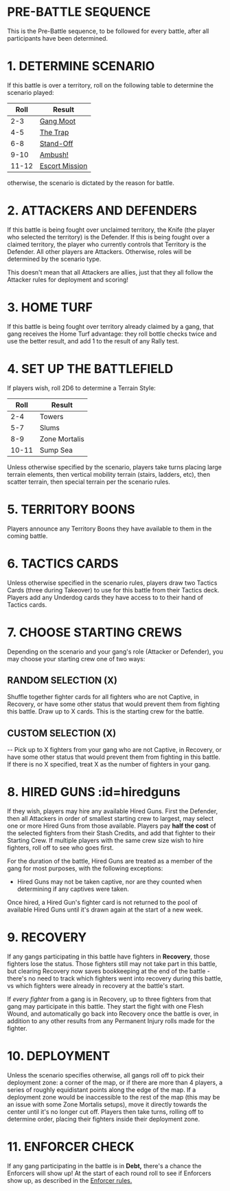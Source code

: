 # PRE-BATTLE SEQUENCE

This is the Pre-Battle sequence, to be followed for every battle, after all participants have been determined.

# 1. DETERMINE SCENARIO

If this battle is over a territory, roll on the following table to determine the scenario played:

| Roll  | Result         |
|-------|----------------|
| 2-3   | [Gang Moot](scenarios.md#scenGangMoot)     |
| 4-5   | [The Trap](scenarios.md#scenTheTrap)   |
| 6-8   | [Stand-Off](scenarios.md#scenStandOff)    |
| 9-10  | [Ambush!](scenarios.md#scenAmbush)      |
| 11-12 | [Escort Mission](scenarios.md#scenEscortMission) |

 otherwise, the scenario is dictated by the reason for battle.
 
# 2. ATTACKERS AND DEFENDERS

If this battle is being fought over unclaimed territory, the Knife (the player who selected the territory) is the Defender. If this is being fought over a claimed territory, the player who currently controls that Territory is the Defender. All other players are Attackers. Otherwise, roles will be determined by the scenario type. 

This doesn't mean that all Attackers are allies, just that they all follow the Attacker rules for deployment and scoring!
 
# 3. HOME TURF

If this battle is being fought over territory already claimed by a gang, that gang receives the Home Turf advantage: they roll bottle checks twice and use the better result, and add 1 to the result of any Rally test.
 
# 4. SET UP THE BATTLEFIELD

If players wish, roll 2D6 to determine a Terrain Style: 

| Roll  | Result        |
|-------|---------------|
| 2-4   | Towers        |
| 5-7   | Slums         |
| 8-9   | Zone Mortalis |
| 10-11 | Sump Sea      |

Unless otherwise specified by the scenario, players take turns placing large terrain elements, then vertical mobility terrain (stairs, ladders, etc), then scatter terrain, then special terrain per the scenario rules.

# 5. TERRITORY BOONS

Players announce any Territory Boons they have available to them in the coming battle.
 
# 6. TACTICS CARDS

Unless otherwise specified in the scenario rules, players draw two Tactics Cards (three during Takeover) to use for this battle from their Tactics deck. Players add any Underdog cards they have access to to their hand of Tactics cards.

# 7. CHOOSE STARTING CREWS

Depending on the scenario and your gang's role (Attacker or Defender), you may choose your starting crew one of two ways: 

## RANDOM SELECTION (X)

Shuffle together fighter cards for all fighters who are not Captive, in Recovery, or have some other status that would prevent them from fighting this battle. Draw up to X cards. This is the starting crew for the battle. 

## CUSTOM SELECTION (X)
-- Pick up to X fighters from your gang who are not Captive, in Recovery, or have some other status that would prevent them from fighting in this battle. If there is no X specified, treat X as the number of fighters in your gang.

# 8. HIRED GUNS :id=hiredguns

If they wish, players may hire any available Hired Guns. First the Defender, then all Attackers in order of smallest starting crew to largest, may select one or more Hired Guns from those available. Players pay **half the cost** of the selected fighters from their Stash Credits, and add that fighter to their Starting Crew. If multiple players with the same crew size wish to hire fighters, roll off to see who goes first.

For the duration of the battle, Hired Guns are treated as a member of the gang for most purposes, with the following exceptions:

- Hired Guns may not be taken captive, nor are they counted when determining if any captives were taken.

Once hired, a Hired Gun's fighter card is not returned to the pool of available Hired Guns until it's drawn again at the start of a new week.

# 9. RECOVERY

If any gangs participating in this battle have fighters in **Recovery**, those fighters lose the status. Those fighters still may not take part in this battle, but clearing Recovery now saves bookkeeping at the end of the battle - there's no need to track which fighters went into recovery during this battle, vs which fighters were already in recovery at the battle's start.

If *every fighter* from a gang is in Recovery, up to three fighters from that gang may participate in this battle. They start the fight with one Flesh Wound, and automatically go back into Recovery once the battle is over, in addition to any other results from any Permanent Injury rolls made for the fighter.

# 10. DEPLOYMENT

Unless the scenario specifies otherwise, all gangs roll off to pick their deployment zone: a corner of the map, or if there are more than 4 players, a series of roughly equidistant points along the edge of the map. If a deployment zone would be inaccessible to the rest of the map (this may be an issue with some Zone Mortalis setups), move it directly towards the center until it's no longer cut off. Players then take turns, rolling off to determine order, placing their fighters inside their deployment zone.

# 11. ENFORCER CHECK

If any gang participating in the battle is in **Debt,** there's a chance the Enforcers will show up! At the start of each round roll to see if Enforcers show up, as described in the [Enforcer rules.](enforcers.md)